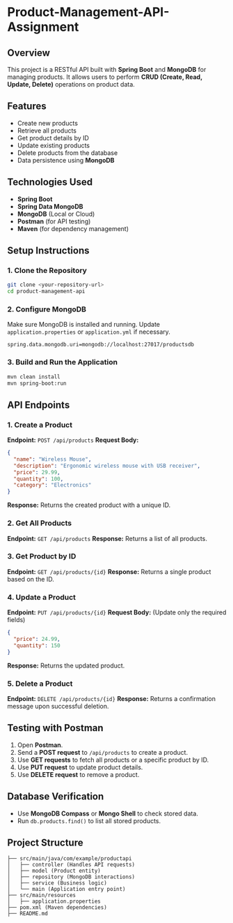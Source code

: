 # Product-Management-API-Assignment


## Overview
This project is a RESTful API built with **Spring Boot** and **MongoDB** for managing products. It allows users to perform **CRUD (Create, Read, Update, Delete)** operations on product data.

## Features
- Create new products
- Retrieve all products
- Get product details by ID
- Update existing products
- Delete products from the database
- Data persistence using **MongoDB**

## Technologies Used
- **Spring Boot**
- **Spring Data MongoDB**
- **MongoDB** (Local or Cloud)
- **Postman** (for API testing)
- **Maven** (for dependency management)

## Setup Instructions

### 1. Clone the Repository
```sh
git clone <your-repository-url>
cd product-management-api
```

### 2. Configure MongoDB
Make sure MongoDB is installed and running. Update `application.properties` or `application.yml` if necessary.

```properties
spring.data.mongodb.uri=mongodb://localhost:27017/productsdb
```

### 3. Build and Run the Application
```sh
mvn clean install
mvn spring-boot:run
```

## API Endpoints

### 1. Create a Product
**Endpoint:** `POST /api/products`
**Request Body:**
```json
{
  "name": "Wireless Mouse",
  "description": "Ergonomic wireless mouse with USB receiver",
  "price": 29.99,
  "quantity": 100,
  "category": "Electronics"
}
```
**Response:** Returns the created product with a unique ID.

### 2. Get All Products
**Endpoint:** `GET /api/products`
**Response:** Returns a list of all products.

### 3. Get Product by ID
**Endpoint:** `GET /api/products/{id}`
**Response:** Returns a single product based on the ID.

### 4. Update a Product
**Endpoint:** `PUT /api/products/{id}`
**Request Body:** (Update only the required fields)
```json
{
  "price": 24.99,
  "quantity": 150
}
```
**Response:** Returns the updated product.

### 5. Delete a Product
**Endpoint:** `DELETE /api/products/{id}`
**Response:** Returns a confirmation message upon successful deletion.

## Testing with Postman
1. Open **Postman**.
2. Send a **POST request** to `/api/products` to create a product.
3. Use **GET requests** to fetch all products or a specific product by ID.
4. Use **PUT request** to update product details.
5. Use **DELETE request** to remove a product.

## Database Verification
- Use **MongoDB Compass** or **Mongo Shell** to check stored data.
- Run `db.products.find()` to list all stored products.

## Project Structure
```
├── src/main/java/com/example/productapi
│   ├── controller (Handles API requests)
│   ├── model (Product entity)
│   ├── repository (MongoDB interactions)
│   ├── service (Business logic)
│   └── main (Application entry point)
├── src/main/resources
│   ├── application.properties
├── pom.xml (Maven dependencies)
├── README.md
```


